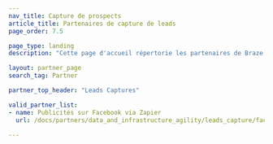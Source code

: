 ```yaml
---
nav_title: Capture de prospects
article_title: Partenaires de capture de leads
page_order: 7.5

page_type: landing
description: "Cette page d'accueil répertorie les partenaires de Braze (Alloys) qui vous permettent de collecter, d'automatiser et de transférer des informations sur les prospects."

layout: partner_page
search_tag: Partner

partner_top_header: "Leads Captures"

valid_partner_list:
- name: Publicités sur Facebook via Zapier
  url: /docs/partners/data_and_infrastructure_agility/leads_capture/facebook_via_zapier/

---
```

